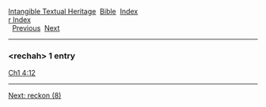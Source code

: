 [Intangible Textual Heritage](../../index)  [Bible](../index) 
[Index](index)   
[r Index](_r_)  
  [Previous](c09219)  [Next](c09221) 

------------------------------------------------------------------------

### &lt;rechah&gt; 1 entry

[Ch1 4:12](../kjv/ch1004.htm#012)  

------------------------------------------------------------------------

[Next: reckon (8)](c09221)
